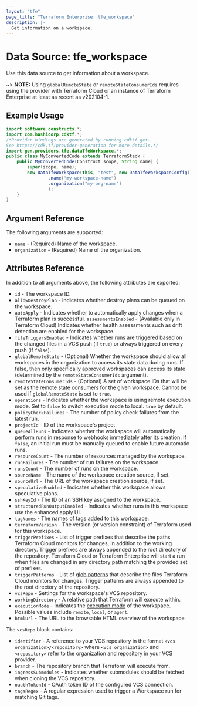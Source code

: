 ```yaml
---
layout: "tfe"
page_title: "Terraform Enterprise: tfe_workspace"
description: |-
  Get information on a workspace.
---
```


# Data Source: tfe_workspace

Use this data source to get information about a workspace.

~> **NOTE:** Using `globalRemoteState` or `remoteStateConsumerIds` requires using the provider with Terraform Cloud or an instance of Terraform Enterprise at least as recent as v202104-1.

## Example Usage

```java
import software.constructs.*;
import com.hashicorp.cdktf.*;
/*Provider bindings are generated by running cdktf get.
See https://cdk.tf/provider-generation for more details.*/
import gen.providers.tfe.dataTfeWorkspace.*;
public class MyConvertedCode extends TerraformStack {
    public MyConvertedCode(Construct scope, String name) {
        super(scope, name);
        new DataTfeWorkspace(this, "test", new DataTfeWorkspaceConfig()
                .name("my-workspace-name")
                .organization("my-org-name")
                );
    }
}
```

## Argument Reference

The following arguments are supported:

* `name` - (Required) Name of the workspace.
* `organization` - (Required) Name of the organization.

## Attributes Reference

In addition to all arguments above, the following attributes are exported:

* `id` - The workspace ID.
* `allowDestroyPlan` - Indicates whether destroy plans can be queued on the workspace.
* `autoApply` - Indicates whether to automatically apply changes when a Terraform plan is successful.
  `assessmentsEnabled` - (Available only in Terraform Cloud) Indicates whether health assessments such as drift detection are enabled for the workspace.
* `fileTriggersEnabled` - Indicates whether runs are triggered based on the changed files in a VCS push (if `true`) or always triggered on every push (if `false`).
* `globalRemoteState` - (Optional) Whether the workspace should allow all workspaces in the organization to access its state data during runs. If false, then only specifically approved workspaces can access its state (determined by the `remoteStateConsumerIds` argument).
* `remoteStateConsumerIds` - (Optional) A set of workspace IDs that will be set as the remote state consumers for the given workspace. Cannot be used if `globalRemoteState` is set to `true`.
* `operations` - Indicates whether the workspace is using remote execution mode. Set to `false` to switch execution mode to local. `true` by default.
* `policyCheckFailures` - The number of policy check failures from the latest run.
* `projectId` - ID of the workspace's project
* `queueAllRuns` - Indicates whether the workspace will automatically perform runs
  in response to webhooks immediately after its creation. If `false`, an initial run must
  be manually queued to enable future automatic runs.
* `resourceCount` - The number of resources managed by the workspace.
* `runFailures` - The number of run failures on the workspace.
* `runsCount` - The number of runs on the workspace.
* `sourceName` - The name of the workspace creation source, if set.
* `sourceUrl` - The URL of the workspace creation source, if set.
* `speculativeEnabled` - Indicates whether this workspace allows speculative plans.
* `sshKeyId` - The ID of an SSH key assigned to the workspace.
* `structuredRunOutputEnabled` - Indicates whether runs in this workspace use the enhanced apply UI.
* `tagNames` - The names of tags added to this workspace.
* `terraformVersion` - The version (or version constraint) of Terraform used for this workspace.
* `triggerPrefixes` - List of trigger prefixes that describe the paths Terraform Cloud monitors for changes, in addition to the working directory. Trigger prefixes are always appended to the root directory of the repository.
  Terraform Cloud or Terraform Enterprise will start a run when files are changed in any directory path matching the provided set of prefixes.
* `triggerPatterns` - List of [glob patterns](https://developer.hashicorp.com/terraform/cloud-docs/workspaces/settings/vcs#glob-patterns-for-automatic-run-triggering) that describe the files Terraform Cloud monitors for changes. Trigger patterns are always appended to the root directory of the repository.
* `vcsRepo` - Settings for the workspace's VCS repository.
* `workingDirectory` - A relative path that Terraform will execute within.
* `executionMode` - Indicates the [execution mode](https://developer.hashicorp.com/terraform/cloud-docs/workspaces/settings#execution-mode) of the workspace. Possible values include `remote`, `local`, or `agent`.
* `htmlUrl` - The URL to the browsable HTML overview of the workspace


The `vcsRepo` block contains:

* `identifier` - A reference to your VCS repository in the format `<vcs organization>/<repository>`
  where `<vcs organization>` and `<repository>` refer to the organization and repository in your VCS
  provider.
* `branch` - The repository branch that Terraform will execute from.
* `ingressSubmodules` - Indicates whether submodules should be fetched when
  cloning the VCS repository.
* `oauthTokenId` - OAuth token ID of the configured VCS connection.
* `tagsRegex` - A regular expression used to trigger a Workspace run for matching Git tags.

<!-- cache-key: cdktf-0.17.0-pre.15 input-454728ed5b9204adf960e49a0f7c45782c4ade9d3856006aa28d1ff0212f92db -->
